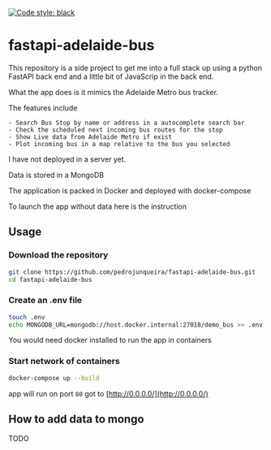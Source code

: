 [![Code style: black](https://img.shields.io/badge/code%20style-black-000000.svg)](https://github.com/psf/black)

# fastapi-adelaide-bus

This repository is a side project to get me into a full stack up using a python FastAPI back end and a little bit of
JavaScrip in the back end.

What the app does is it mimics the Adelaide Metro bus tracker.

The features include

    - Search Bus Stop by name or address in a autocomplete search bar
    - Check the scheduled next incoming bus routes for the stop
    - Show Live data from Adelaide Metro if exist
    - Plot incoming bus in a map relative to the bus you selected

I have not deployed in a server yet.

Data is stored in a MongoDB

The application is packed in Docker and deployed with docker-compose

To launch the app without data here is the instruction

## Usage

### Download the repository

```bash
git clone https://github.com/pedrojunqueira/fastapi-adelaide-bus.git
cd fastapi-adelaide-bus
```

### Create an .env file

```bash
touch .env
echo MONGODB_URL=mongodb://host.docker.internal:27018/demo_bus >> .env
```

You would need docker installed to run the app in containers

### Start network of containers

```bash
docker-compose up --build
```

app will run on port `80` got to [http://0.0.0.0/](http://0.0.0.0/)

## How to add data to mongo

TODO
